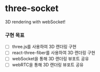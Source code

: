 # three-socket

3D rendering with webSocket!

### 구현 목표
- [ ] three.js를 사용하여 3D 랜더링 구현
- [ ] react-three-fiber를 사용하여 3D 랜더링 구현
- [ ] webSocket을 통해 3D 랜더링 뷰포트 공유
- [ ] webRTC을 통해 3D 랜더링 뷰포트 공유
